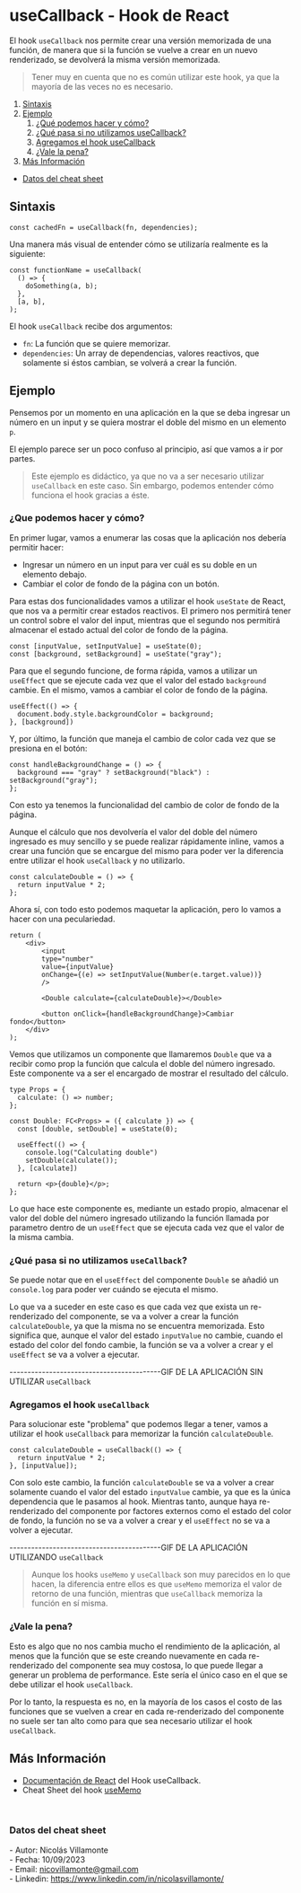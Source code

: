 # useCallback - Hook de React

El hook `useCallback` nos permite crear una versión memorizada de una función, de manera que si la función se vuelve a crear en un nuevo renderizado, se devolverá la misma versión memorizada. 

> Tener muy en cuenta que no es común utilizar este hook, ya que la mayoría de las veces no es necesario.

1. [Sintaxis](#sintaxis)
2. [Ejemplo](#ejemplo)
   1. [¿Qué podemos hacer y cómo?](#que-podemos-hacer-y-como)
   2. [¿Qué pasa si no utilizamos useCallback?](#que-pasa-si-no-utilizamos-usecallback)
   3. [Agregamos el hook useCallback](#agregamos-el-hook-usecallback)
   4. [¿Vale la pena?](#vale-la-pena)
3. [Más Información](#mas-info)

- [Datos del cheat sheet](#cheat-sheet-data)

<h2 id="sintaxis">Sintaxis</h2>

```tsx
const cachedFn = useCallback(fn, dependencies);
```

Una manera más visual de entender cómo se utilizaría realmente es la siguiente:

```tsx
const functionName = useCallback(
  () => {
    doSomething(a, b);
  },
  [a, b],
);
```

El hook `useCallback` recibe dos argumentos:

- `fn`: La función que se quiere memorizar.
- `dependencies`: Un array de dependencias, valores reactivos, que solamente si éstos cambian, se volverá a crear la función.


<h2 id="ejemplo">Ejemplo</h2>

Pensemos por un momento en una aplicación en la que se deba ingresar un número en un input y se quiera mostrar el doble del mismo en un elemento `p`.

El ejemplo parece ser un poco confuso al principio, así que vamos a ir por partes.

> Este ejemplo es didáctico, ya que no va a ser necesario utilizar `useCallback` en este caso. Sin embargo, podemos entender cómo funciona el hook gracias a éste.

<h3 id="que-podemos-hacer-y-como">¿Que podemos hacer y cómo?</h3>

En primer lugar, vamos a enumerar las cosas que la aplicación nos debería permitir hacer:

- Ingresar un número en un input para ver cuál es su doble en un elemento debajo.
- Cambiar el color de fondo de la página con un botón.

Para estas dos funcionalidades vamos a utilizar el hook `useState` de React, que nos va a permitir crear estados reactivos. El primero nos permitirá tener un control sobre el valor del input, mientras que el segundo nos permitirá almacenar el estado actual del color de fondo de la página.

```tsx
const [inputValue, setInputValue] = useState(0);
const [background, setBackground] = useState("gray");
```

Para que el segundo funcione, de forma rápida, vamos a utilizar un `useEffect` que se ejecute cada vez que el valor del estado `background` cambie. En el mismo, vamos a cambiar el color de fondo de la página.

```tsx
useEffect(() => {
  document.body.style.backgroundColor = background;
}, [background])
```

Y, por último, la función que maneja el cambio de color cada vez que se presiona en el botón:

```tsx
const handleBackgroundChange = () => {
  background === "gray" ? setBackground("black") : setBackground("gray");
};
```

Con esto ya tenemos la funcionalidad del cambio de color de fondo de la página.

Aunque el cálculo que nos devolvería el valor del doble del número ingresado es muy sencillo y se puede realizar rápidamente inline, vamos a crear una función que se encargue del mismo para poder ver la diferencia entre utilizar el hook `useCallback` y no utilizarlo.

```tsx
const calculateDouble = () => {
  return inputValue * 2;
};
```

Ahora sí, con todo esto podemos maquetar la aplicación, pero lo vamos a hacer con una peculariedad. 

```tsx
return (
    <div>
        <input
        type="number"
        value={inputValue}
        onChange={(e) => setInputValue(Number(e.target.value))}
        />

        <Double calculate={calculateDouble}></Double>

        <button onClick={handleBackgroundChange}>Cambiar fondo</button>
    </div>
);
```

Vemos que utilizamos un componente que llamaremos `Double` que va a recibir como prop la función que calcula el doble del número ingresado. Este componente va a ser el encargado de mostrar el resultado del cálculo.

```tsx
type Props = {
  calculate: () => number;
};

const Double: FC<Props> = ({ calculate }) => {
  const [double, setDouble] = useState(0);

  useEffect(() => {
    console.log("Calculating double")
    setDouble(calculate());
  }, [calculate])

  return <p>{double}</p>;
};
```

Lo que hace este componente es, mediante un estado propio, almacenar el valor del doble del número ingresado utilizando la función llamada por parametro dentro de un `useEffect` que se ejecuta cada vez que el valor de la misma cambia.

<h3 id="que-pasa-si-no-utilizamos-usecallback">¿Qué pasa si no utilizamos <code>useCallback</code>?</h3>

Se puede notar que en el `useEffect` del componente `Double` se añadió un `console.log` para poder ver cuándo se ejecuta el mismo.

Lo que va a suceder en este caso es que cada vez que exista un re-renderizado del componente, se va a volver a crear la función `calculateDouble`, ya que la misma no se encuentra memorizada. Esto significa que, aunque el valor del estado `inputValue` no cambie, cuando el estado del color del fondo cambie, la función se va a volver a crear y el `useEffect` se va a volver a ejecutar.

------------------------------------------GIF DE LA APLICACIÓN SIN UTILIZAR `useCallback`

<h3 id="agregamos-el-hook-usecallback">Agregamos el hook <code>useCallback</code></h3>

Para solucionar este "problema" que podemos llegar a tener, vamos a utilizar el hook `useCallback` para memorizar la función `calculateDouble`.

```tsx
const calculateDouble = useCallback(() => {
  return inputValue * 2;
}, [inputValue]);
```

Con solo este cambio, la función `calculateDouble` se va a volver a crear solamente cuando el valor del estado `inputValue` cambie, ya que es la única dependencia que le pasamos al hook. Mientras tanto, aunque haya re-renderizado del componente por factores externos como el estado del color de fondo, la función no se va a volver a crear y el `useEffect` no se va a volver a ejecutar.

------------------------------------------GIF DE LA APLICACIÓN UTILIZANDO `useCallback`

> Aunque los hooks `useMemo` y `useCallback` son muy parecidos en lo que hacen, la diferencia entre ellos es que `useMemo` memoriza el valor de retorno de una función, mientras que `useCallback` memoriza la función en sí misma.

<h3 id="vale-la-pena">¿Vale la pena?</h3>

Esto es algo que no nos cambia mucho el rendimiento de la aplicación, al menos que la función que se este creando nuevamente en cada re-renderizado del componente sea muy costosa, lo que puede llegar a generar un problema de performance. Este sería el único caso en el que se debe utilizar el hook `useCallback`.

Por lo tanto, la respuesta es no, en la mayoría de los casos el costo de las funciones que se vuelven a crear en cada re-renderizado del componente no suele ser tan alto como para que sea necesario utilizar el hook `useCallback`.

<h2 id="mas-info">Más Información</h2>

- [Documentación de React](https://react.dev/reference/react/useCallback) del Hook useCallback.
- Cheat Sheet del hook [useMemo](https://github.com/nicovillamonte/code-cheat-sheet/blob/main/React/useMemo%20Hook.md)

<br>

<h3 id="cheat-sheet-data">Datos del cheat sheet</h3>

\- Autor: Nicolás Villamonte <br>
\- Fecha: 10/09/2023 <br>
\- Email: nicovillamonte@gmail.com <br>
\- Linkedin: https://www.linkedin.com/in/nicolasvillamonte/ <br>



























